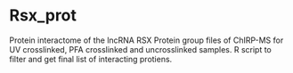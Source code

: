 # Rsx_prot
Protein interactome of the lncRNA RSX
Protein group files of ChIRP-MS for UV crosslinked, PFA crosslinked and uncrosslinked samples. R script to filter and get final list of interacting protiens.
